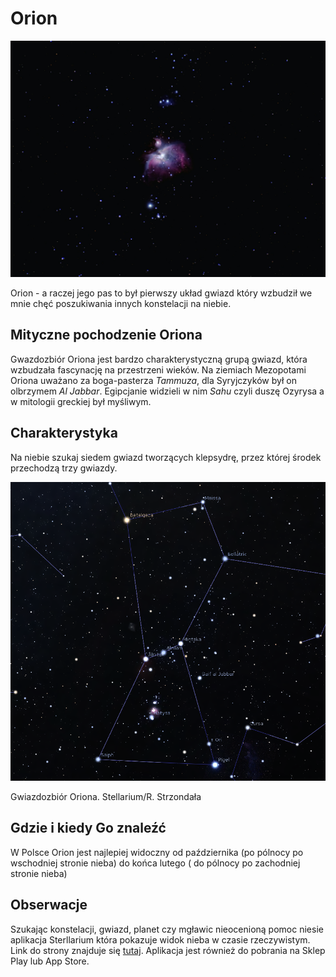 # **Orion**

<img src="images/orion.jpg" alt="Orion - a raczej jego pas to był pierwszy układ gwiazd który wzbudził we mnie chęć poszukiwania innych konstelacji na niebie." />

<p>Orion - a raczej jego pas to był pierwszy układ gwiazd który wzbudził we mnie chęć poszukiwania innych konstelacji na niebie.</p>

## **Mityczne pochodzenie Oriona**
Gwazdozbiór Oriona jest bardzo charakterystyczną grupą gwiazd, która wzbudzała fascynację na przestrzeni wieków. Na ziemiach Mezopotami Oriona uważano za boga-pasterza *Tammuza*, dla Syryjczyków był on olbrzymem *Al Jabbar*. Egipcjanie widzieli w nim *Sahu* czyli duszę Ozyrysa a w mitologii greckiej był myśliwym.

## **Charakterystyka**
Na niebie szukaj siedem gwiazd tworzących klepsydrę, przez której środek przechodzą trzy gwiazdy.

<img src="images/gwaizdozbior.png" alt="Gwiazdozbiór Oriona. Stellarium/R. Strzondała" />

<p>Gwiazdozbiór Oriona. Stellarium/R. Strzondała</p>

## **Gdzie i kiedy Go znaleźć**
W Polsce Orion jest najlepiej widoczny od października (po pólnocy po wschodniej stronie nieba) do końca lutego ( do pólnocy po zachodniej stronie nieba)

## **Obserwacje**
Szukając konstelacji, gwiazd, planet czy mgławic nieocenioną pomoc niesie aplikacja Sterllarium która pokazuje widok nieba w czasie rzeczywistym. Link do strony znajduje się [tutaj](https://stellarium.org/). Aplikacja jest również do pobrania na Sklep Play lub App Store.
